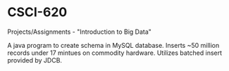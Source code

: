 # CSCI-620
Projects/Assignments - "Introduction to Big Data"

A java program to create schema in MySQL database.
Inserts ~50 million records under 17 mintues on commodity hardware.
Utilizes batched insert provided by JDCB.
